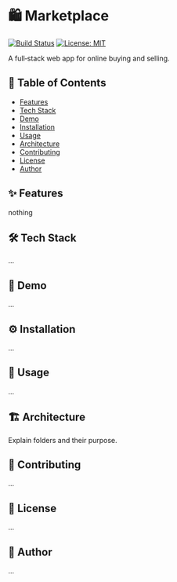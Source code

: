 # 🛍 Marketplace

[![Build Status](...)](…)
[![License: MIT](...)](…)

A full‑stack web app for online buying and selling.

## 📑 Table of Contents
- [Features](#features)
- [Tech Stack](#tech-stack)
- [Demo](#demo)
- [Installation](#installation)
- [Usage](#usage)
- [Architecture](#architecture)
- [Contributing](#contributing)
- [License](#license)
- [Author](#author)

## ✨ Features
nothing

## 🛠 Tech Stack
...

## 📸 Demo
...

## ⚙️ Installation
...

## 🧪 Usage
...

## 🏗 Architecture
Explain folders and their purpose.

## 🤝 Contributing
...

## 📄 License
...

## 👤 Author
...

